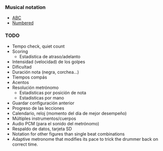 
### Musical notation
* [ABC](https://en.wikipedia.org/wiki/ABC_notation)
* [Numbered](https://en.wikipedia.org/wiki/Numbered_musical_notation)

### TODO

* Tempo check, quiet count
* Scoring
  * Estadística de atraso/adelanto
* Intensidad (velocidad) de los golpes
* Dificultad
* Duración nota (negra, corchea...)
* Tiempos compás
* Acentos
* Resolución metrónomo
  * Estadísticas por posición de nota
  * Estadísticas por mano
* Guardar configuración anterior
* Progreso de las lecciones
* Calendario, reloj (momento del día de mejor desempeño)
* Múltiples instrumentos/cuerpos
* Audio PCM (para el sonido del metrónomo)
* Respaldo de datos, tarjeta SD
* Notation for other figures than single beat combinations
* Adaptive metronome that modifies its pace to trick the drummer
  back on correct time.

